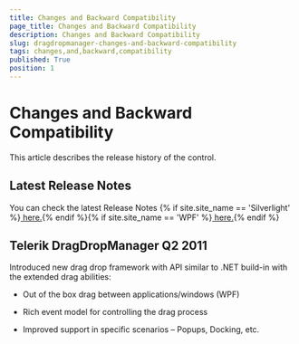 ```yaml
---
title: Changes and Backward Compatibility
page_title: Changes and Backward Compatibility
description: Changes and Backward Compatibility
slug: dragdropmanager-changes-and-backward-compatibility
tags: changes,and,backward,compatibility
published: True
position: 1
---
```


# Changes and Backward Compatibility

This article describes the release history of the control.

## Latest Release Notes

You can check the latest Release Notes {% if site.site_name == 'Silverlight' %}[ here.](http://www.telerik.com/products/silverlight/whats-new/release_notes.aspx){% endif %}{% if site.site_name == 'WPF' %}[ here.](http://www.telerik.com/products/wpf/whats-new/release-history.aspx){% endif %}

## Telerik DragDropManager Q2 2011

Introduced new drag drop framework with API similar to .NET build-in with the extended drag abilities:

* Out of the box drag between applications/windows (WPF)

* Rich event model for controlling the drag process

* Improved support in specific scenarios – Popups, Docking, etc.